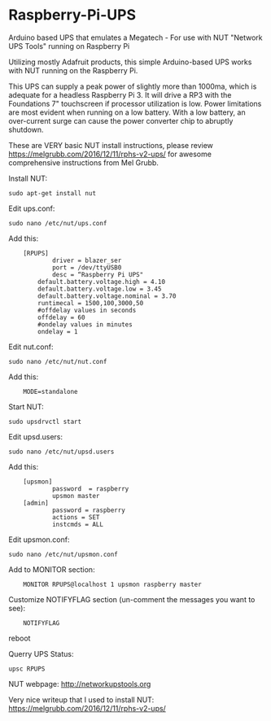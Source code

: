 # Raspberry-Pi-UPS
Arduino based UPS that emulates a Megatech -  For use with NUT "Network UPS Tools" running on Raspberry Pi

Utilizing mostly Adafruit products, this simple Arduino-based UPS works with NUT running on the Raspberry Pi.

This UPS can supply a peak power of slightly more than 1000ma, which is adequate for a headless Raspberry Pi 3. It will drive a RP3 with the Foundations 7" touchscreen if processor utilization is low. Power limitations are most evident when running on a low battery. With a low battery, an over-current surge can cause the power converter chip to abruptly shutdown.  

These are VERY basic NUT install instructions, please review https://melgrubb.com/2016/12/11/rphs-v2-ups/ for awesome comprehensive instructions from Mel Grubb.


Install NUT:

	sudo apt-get install nut

Edit ups.conf:

	sudo nano /etc/nut/ups.conf

Add this:

		[RPUPS]
        		driver = blazer_ser
        		port = /dev/ttyUSB0
        		desc = “Raspberry Pi UPS"
			default.battery.voltage.high = 4.10
			default.battery.voltage.low = 3.45
			default.battery.voltage.nominal = 3.70
			runtimecal = 1500,100,3000,50
			#offdelay values in seconds
			offdelay = 60
			#ondelay values in minutes
			ondelay = 1

Edit nut.conf:

	sudo nano /etc/nut/nut.conf

Add this:

		MODE=standalone


Start NUT:

	sudo upsdrvctl start


Edit upsd.users:

	sudo nano /etc/nut/upsd.users

Add this:

		[upsmon]
        		password  = raspberry
        		upsmon master
		[admin]
        		password = raspberry
        		actions = SET
       			instcmds = ALL
		
Edit upsmon.conf:

	sudo nano /etc/nut/upsmon.conf

Add to MONITOR section:

		MONITOR RPUPS@localhost 1 upsmon raspberry master

Customize NOTIFYFLAG section (un-comment the messages you want to see):

		NOTIFYFLAG 

reboot

Querry UPS Status:

	upsc RPUPS


NUT webpage:
  http://networkupstools.org
  
Very nice writeup that I used to install NUT:
  https://melgrubb.com/2016/12/11/rphs-v2-ups/
